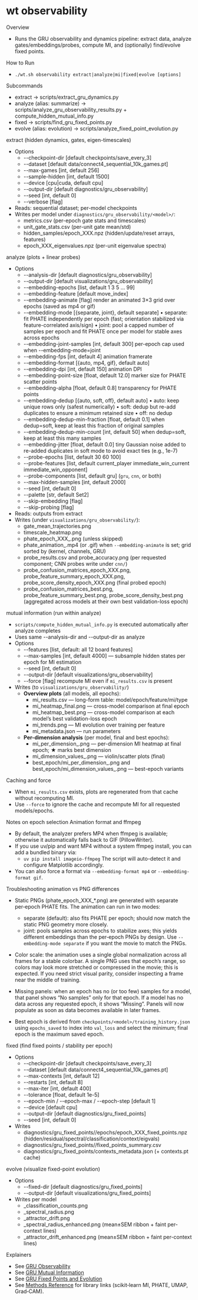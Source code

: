 # wt observability

Overview
- Runs the GRU observability and dynamics pipeline: extract data, analyze gates/embeddings/probes, compute MI, and (optionally) find/evolve fixed points.

How to Run
- `./wt.sh observability extract|analyze|mi|fixed|evolve [options]`

Subcommands
- extract → scripts/extract_gru_dynamics.py
- analyze (alias: summarize) → scripts/analyze_gru_observability_results.py + compute_hidden_mutual_info.py
- fixed → scripts/find_gru_fixed_points.py
- evolve (alias: evolution) → scripts/analyze_fixed_point_evolution.py

extract (hidden dynamics, gates, eigen-timescales)
- Options
  - --checkpoint-dir [default checkpoints/save_every_3]
  - --dataset [default data/connect4_sequential_10k_games.pt]
  - --max-games [int, default 256]
  - --sample-hidden [int, default 1500]
  - --device [cpu|cuda, default cpu]
  - --output-dir [default diagnostics/gru_observability]
  - --seed [int, default 0]
  - --verbose [flag]
- Reads: sequential dataset; per-model checkpoints
- Writes per model under `diagnostics/gru_observability/<model>/`:
  - metrics.csv (per-epoch gate stats and timescales)
  - unit_gate_stats.csv (per-unit gate mean/std)
  - hidden_samples/epoch_XXX.npz (hidden/update/reset arrays, features)
  - epoch_XXX_eigenvalues.npz (per-unit eigenvalue spectra)

analyze (plots + linear probes)
- Options
  - --analysis-dir [default diagnostics/gru_observability]
  - --output-dir [default visualizations/gru_observability]
  - --embedding-epochs [list, default 1 3 5 … 99]
  - --embedding-feature [default move_index]
  - --embedding-animate [flag] render an animated 3×3 grid over epochs (saved as mp4 or gif)
  - --embedding-mode [{separate, joint}, default separate]
      • separate: fit PHATE independently per epoch (fast; orientation stabilized via feature-correlated axis/sign)
      • joint: pool a capped number of samples per epoch and fit PHATE once per model for stable axes across epochs
  - --embedding-joint-samples [int, default 300] per-epoch cap used when --embedding-mode=joint
  - --embedding-fps [int, default 4] animation framerate
  - --embedding-format [{auto, mp4, gif}, default auto]
  - --embedding-dpi [int, default 150] animation DPI
  - --embedding-point-size [float, default 12.0] marker size for PHATE scatter points
  - --embedding-alpha [float, default 0.8] transparency for PHATE points
  - --embedding-dedup [{auto, soft, off}, default auto]
      • auto: keep unique rows only (safest numerically)
      • soft: dedup but re-add duplicates to ensure a minimum retained size
      • off: no dedup
  - --embedding-dedup-min-fraction [float, default 0.1] when dedup=soft, keep at least this fraction of original samples
  - --embedding-dedup-min-count [int, default 50] when dedup=soft, keep at least this many samples
  - --embedding-jitter [float, default 0.0] tiny Gaussian noise added to re-added duplicates in soft mode to avoid exact ties (e.g., 1e-7)
  - --probe-epochs [list, default 30 60 100]
  - --probe-features [list, default current_player immediate_win_current immediate_win_opponent]
  - --probe-components [list, default gru] (`gru`, `cnn`, or both)
  - --max-hidden-samples [int, default 2000]
  - --seed [int, default 0]
  - --palette [str, default Set2]
  - --skip-embedding [flag]
  - --skip-probing [flag]
- Reads: outputs from extract
- Writes (under `visualizations/gru_observability/`):
  - gate_mean_trajectories.png
  - timescale_heatmap.png
  - phate_epoch_XXX_<feature>.png (unless skipped)
  - phate_animation_<feature>.mp4 (or .gif) when `--embedding-animate` is set; grid sorted by (kernel, channels, GRU)
  - probe_results.csv and probe_accuracy.png (per requested component; CNN probes write under `cnn/`)
  - probe_confusion_matrices_epoch_XXX.png, probe_feature_summary_epoch_XXX.png, probe_score_density_epoch_XXX.png (final probed epoch)
  - probe_confusion_matrices_best.png, probe_feature_summary_best.png, probe_score_density_best.png (aggregated across models at their own best validation-loss epoch)

mutual information (run within analyze)
- `scripts/compute_hidden_mutual_info.py` is executed automatically after analyze completes
- Uses same --analysis-dir and --output-dir as analyze
- Options
  - --features [list, default: all 12 board features]
  - --max-samples [int, default 4000] — subsample hidden states per epoch for MI estimation
  - --seed [int, default 0]
  - --output-dir [default visualizations/gru_observability]
  - --force [flag] recompute MI even if `mi_results.csv` is present
- Writes (to `visualizations/gru_observability/`)
  - **Overview plots** (all models, all epochs):
    - mi_results.csv — long-form table: model/epoch/feature/mi/type
    - mi_heatmap_final.png — cross-model comparison at final epoch
    - mi_heatmap_best.png — cross-model comparison at each model’s best validation-loss epoch
    - mi_trends.png — MI evolution over training per feature
    - mi_metadata.json — run parameters
  - **Per-dimension analysis** (per model, final and best epochs):
    - mi_per_dimension_<model>.png — per-dimension MI heatmap at final epoch; ★ marks best dimension
    - mi_dimension_values_<model>.png — violin/scatter plots (final)
    - best_epoch/mi_per_dimension_<model>.png and best_epoch/mi_dimension_values_<model>.png — best-epoch variants

Caching and force
- When `mi_results.csv` exists, plots are regenerated from that cache without recomputing MI.
- Use `--force` to ignore the cache and recompute MI for all requested models/epochs.

Notes on epoch selection
Animation format and ffmpeg
- By default, the analyzer prefers MP4 when ffmpeg is available; otherwise it automatically falls back to GIF (PillowWriter).
- If you use uv/pip and want MP4 without a system ffmpeg install, you can add a bundled binary via:
  - `uv pip install imageio-ffmpeg`
  The script will auto-detect it and configure Matplotlib accordingly.
- You can also force a format via `--embedding-format mp4` or `--embedding-format gif`.

Troubleshooting animation vs PNG differences
- Static PNGs (phate_epoch_XXX_*.png) are generated with separate per‑epoch PHATE fits. The animation can run in two modes:
  - separate (default): also fits PHATE per epoch; should now match the static PNG geometry more closely.
  - joint: pools samples across epochs to stabilize axes; this yields different embeddings than the per‑epoch PNGs by design. Use `--embedding-mode separate` if you want the movie to match the PNGs.
- Color scale: the animation uses a single global normalization across all frames for a stable colorbar. A single PNG uses that epoch’s range, so colors may look more stretched or compressed in the movie; this is expected. If you need strict visual parity, consider inspecting a frame near the middle of training.
- Missing panels: when an epoch has no (or too few) samples for a model, that panel shows “No samples” only for that epoch. If a model has no data across any requested epoch, it shows “Missing”. Panels will now populate as soon as data becomes available in later frames.

- Best epoch is derived from `checkpoints/<model>/training_history.json` using `epochs_saved` to index into `val_loss` and select the minimum; final epoch is the maximum saved epoch.

fixed (find fixed points / stability per epoch)
- Options
  - --checkpoint-dir [default checkpoints/save_every_3]
  - --dataset [default data/connect4_sequential_10k_games.pt]
  - --max-contexts [int, default 12]
  - --restarts [int, default 8]
  - --max-iter [int, default 400]
  - --tolerance [float, default 1e-5]
  - --epoch-min / --epoch-max / --epoch-step [default 1]
  - --device [default cpu]
  - --output-dir [default diagnostics/gru_fixed_points]
  - --seed [int, default 0]
- Writes
  - diagnostics/gru_fixed_points/<model>/epochs/epoch_XXX_fixed_points.npz (hidden/residual/spectral/classification/context/eigvals)
  - diagnostics/gru_fixed_points/<model>/fixed_points_summary.csv
  - diagnostics/gru_fixed_points/contexts_metadata.json (+ contexts.pt cache)

evolve (visualize fixed-point evolution)
- Options
  - --fixed-dir [default diagnostics/gru_fixed_points]
  - --output-dir [default visualizations/gru_fixed_points]
- Writes per model
  - <model>_classification_counts.png
  - <model>_spectral_radius.png
  - <model>_attractor_drift.png
  - <model>_spectral_radius_enhanced.png (mean±SEM ribbon + faint per-context lines)
  - <model>_attractor_drift_enhanced.png (mean±SEM ribbon + faint per-context lines)

Explainers
- See [GRU Observability](../plots/gru_observability.md)
- See [GRU Mutual Information](../plots/gru_mutual_info.md)
- See [GRU Fixed Points and Evolution](../plots/fixed_points.md)
- See [Methods Reference](../../reference/methods.md) for library links (scikit‑learn MI, PHATE, UMAP, Grad‑CAM).
